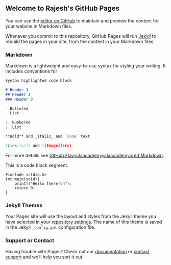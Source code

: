 ## Welcome to Rajesh's GitHub Pages

You can use the [editor on GitHub](https://github.com/mrprajesh/yclaacademy.github.io/edit/master/README.md) to maintain and preview the content for your website in Markdown files.

Whenever you commit to this repository, GitHub Pages will run [Jekyll](https://jekyllrb.com/) to rebuild the pages in your site, from the content in your Markdown files.

### Markdown

Markdown is a lightweight and easy-to-use syntax for styling your writing. It includes conventions for

```markdown
Syntax highlighted code block

# Header 1
## Header 2
### Header 3

- Bulleted
- List

1. Numbered
2. List

**Bold** and _Italic_ and `Code` text

[Link](url) and ![Image](src)
```

For more details see [GitHub Flavyclaacademyyclaacademyored Markdown](https://guides.github.com/features/mastering-markdown/).

This is a code block segment.

```
#include <stdio.h>
int main(void){
    printf("Hello There!\n");
    return 0;
}
```
### Jekyll Themes

Your Pages site will use the layout and styles from the Jekyll theme you have selected in your [repository settings](https://github.com/mrprajesh/yclaacademy.github.io/settings). The name of this theme is saved in the Jekyll `_config.yml` configuration file.

### Support or Contact

Having trouble with Pages? Check out our [documentation](https://help.github.com/categories/github-pages-basics/) or [contact support](https://github.com/contact) and we’ll help you sort it out.
